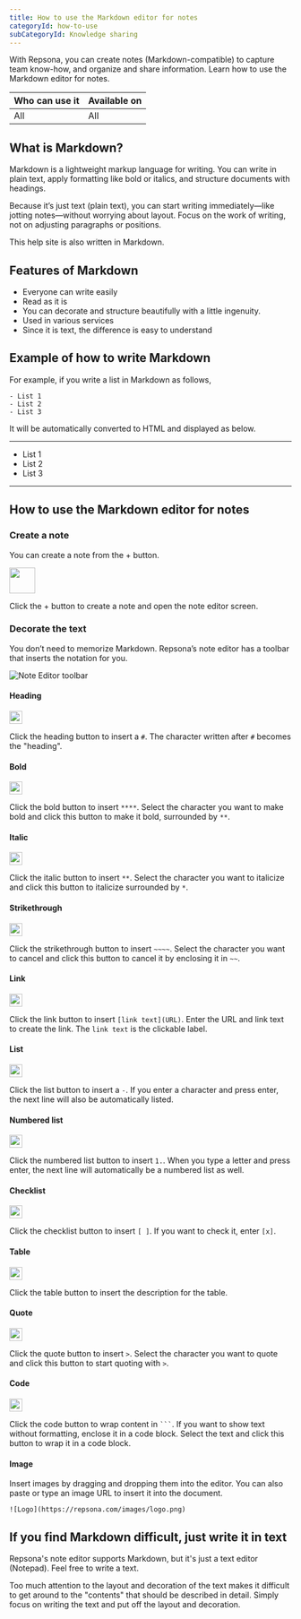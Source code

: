 ```yaml
---
title: How to use the Markdown editor for notes
categoryId: how-to-use
subCategoryId: Knowledge sharing
---
```


With Repsona, you can create notes (Markdown-compatible) to capture team know-how, and organize and share information. Learn how to use the Markdown editor for notes.

| Who can use it | Available on |
|---|---|
| All | All |

## What is Markdown?

Markdown is a lightweight markup language for writing. You can write in plain text, apply formatting like bold or italics, and structure documents with headings.

Because it’s just text (plain text), you can start writing immediately—like jotting notes—without worrying about layout. Focus on the work of writing, not on adjusting paragraphs or positions.

This help site is also written in Markdown.

## Features of Markdown

- Everyone can write easily
- Read as it is
- You can decorate and structure beautifully with a little ingenuity.
- Used in various services
- Since it is text, the difference is easy to understand

## Example of how to write Markdown

For example, if you write a list in Markdown as follows,

```text
- List 1 
- List 2
- List 3
```
It will be automatically converted to HTML and displayed as below.

---
- List 1
- List 2
- List 3
---

## How to use the Markdown editor for notes

### Create a note

You can create a note from the + button.

<img src="/images/help/create-button.png" width="46">

Click the + button to create a note and open the note editor screen.

### Decorate the text

You don’t need to memorize Markdown. Repsona’s note editor has a toolbar that inserts the notation for you.

![Note Editor toolbar](/images/help/markdown-editor-toolbar.png)

#### Heading

<img src="/images/help/note-editor-toolbar-h.png" width="23">

Click the heading button to insert a `#`. The character written after `#` becomes the "heading".

#### Bold

<img src="/images/help/note-editor-toolbar-b.png" width="23">

Click the bold button to insert `****`. Select the character you want to make bold and click this button to make it bold, surrounded by `**`.

#### Italic

<img src="/images/help/note-editor-toolbar-i.png" width="23">

Click the italic button to insert `**`. Select the character you want to italicize and click this button to italicize surrounded by `*`.

#### Strikethrough

<img src="/images/help/note-editor-toolbar-s.png" width="23">

Click the strikethrough button to insert `~~~~`. Select the character you want to cancel and click this button to cancel it by enclosing it in `~~`.

#### Link

<img src="/images/help/note-editor-toolbar-link.png" width="23">

Click the link button to insert `[link text](URL)`. Enter the URL and link text to create the link. The `link text` is the clickable label.

#### List

<img src="/images/help/note-editor-toolbar-list.png" width="23">

Click the list button to insert a `-`. If you enter a character and press enter, the next line will also be automatically listed.

#### Numbered list

<img src="/images/help/note-editor-toolbar-number.png" width="23">

Click the numbered list button to insert `1.`. When you type a letter and press enter, the next line will automatically be a numbered list as well.

#### Checklist

<img src="/images/help/note-editor-toolbar-check.png" width="23">

Click the checklist button to insert `[ ]`. If you want to check it, enter `[x]`.

#### Table

<img src="/images/help/note-editor-toolbar-table.png" width="23">

Click the table button to insert the description for the table.

#### Quote

<img src="/images/help/note-editor-toolbar-q.png" width="23">

Click the quote button to insert `>`. Select the character you want to quote and click this button to start quoting with `>`.

#### Code

<img src="/images/help/note-editor-toolbar-code.png" width="23">

Click the code button to wrap content in <code>```</code>. If you want to show text without formatting, enclose it in a code block. Select the text and click this button to wrap it in a code block.

#### Image

Insert images by dragging and dropping them into the editor. You can also paste or type an image URL to insert it into the document.

```
![Logo](https://repsona.com/images/logo.png)
```

## If you find Markdown difficult, just write it in text

Repsona's note editor supports Markdown, but it's just a text editor (Notepad). Feel free to write a text.

Too much attention to the layout and decoration of the text makes it difficult to get around to the "contents" that should be described in detail. Simply focus on writing the text and put off the layout and decoration.
